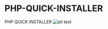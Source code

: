 # PHP-QUICK-INSTALLER
PHP QUICK INSTALLER
![alt text](https://repository-images.githubusercontent.com/317137191/3c0bdf80-330b-11eb-9cc5-152cbf701a83?raw=true)
